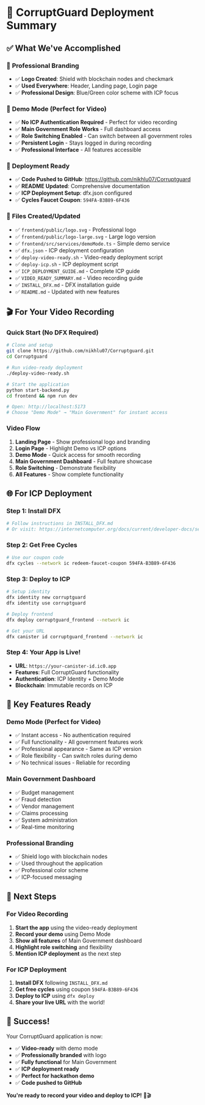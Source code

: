 # 🎉 CorruptGuard Deployment Summary

## ✅ What We've Accomplished

### 🎨 **Professional Branding**
- ✅ **Logo Created**: Shield with blockchain nodes and checkmark
- ✅ **Used Everywhere**: Header, Landing page, Login page
- ✅ **Professional Design**: Blue/Green color scheme with ICP focus

### 🔐 **Demo Mode (Perfect for Video)**
- ✅ **No ICP Authentication Required** - Perfect for video recording
- ✅ **Main Government Role Works** - Full dashboard access
- ✅ **Role Switching Enabled** - Can switch between all government roles
- ✅ **Persistent Login** - Stays logged in during recording
- ✅ **Professional Interface** - All features accessible

### 🚀 **Deployment Ready**
- ✅ **Code Pushed to GitHub**: https://github.com/nikhlu07/Corruptguard
- ✅ **README Updated**: Comprehensive documentation
- ✅ **ICP Deployment Setup**: dfx.json configured
- ✅ **Cycles Faucet Coupon**: `594FA-B3B89-6F436`

### 📁 **Files Created/Updated**
- ✅ `frontend/public/logo.svg` - Professional logo
- ✅ `frontend/public/logo-large.svg` - Large logo version
- ✅ `frontend/src/services/demoMode.ts` - Simple demo service
- ✅ `dfx.json` - ICP deployment configuration
- ✅ `deploy-video-ready.sh` - Video-ready deployment script
- ✅ `deploy-icp.sh` - ICP deployment script
- ✅ `ICP_DEPLOYMENT_GUIDE.md` - Complete ICP guide
- ✅ `VIDEO_READY_SUMMARY.md` - Video recording guide
- ✅ `INSTALL_DFX.md` - DFX installation guide
- ✅ `README.md` - Updated with new features

## 🎬 **For Your Video Recording**

### Quick Start (No DFX Required)
```bash
# Clone and setup
git clone https://github.com/nikhlu07/Corruptguard.git
cd Corruptguard

# Run video-ready deployment
./deploy-video-ready.sh

# Start the application
python start-backend.py
cd frontend && npm run dev

# Open: http://localhost:5173
# Choose "Demo Mode" → "Main Government" for instant access
```

### Video Flow
1. **Landing Page** - Show professional logo and branding
2. **Login Page** - Highlight Demo vs ICP options
3. **Demo Mode** - Quick access for smooth recording
4. **Main Government Dashboard** - Full feature showcase
5. **Role Switching** - Demonstrate flexibility
6. **All Features** - Show complete functionality

## 🌐 **For ICP Deployment**

### Step 1: Install DFX
```bash
# Follow instructions in INSTALL_DFX.md
# Or visit: https://internetcomputer.org/docs/current/developer-docs/setup/install/
```

### Step 2: Get Free Cycles
```bash
# Use our coupon code
dfx cycles --network ic redeem-faucet-coupon 594FA-B3B89-6F436
```

### Step 3: Deploy to ICP
```bash
# Setup identity
dfx identity new corruptguard
dfx identity use corruptguard

# Deploy frontend
dfx deploy corruptguard_frontend --network ic

# Get your URL
dfx canister id corruptguard_frontend --network ic
```

### Step 4: Your App is Live!
- **URL**: `https://your-canister-id.ic0.app`
- **Features**: Full CorruptGuard functionality
- **Authentication**: ICP Identity + Demo Mode
- **Blockchain**: Immutable records on ICP

## 🎯 **Key Features Ready**

### Demo Mode (Perfect for Video)
- ✅ Instant access - No authentication required
- ✅ Full functionality - All government features work
- ✅ Professional appearance - Same as ICP version
- ✅ Role flexibility - Can switch roles during demo
- ✅ No technical issues - Reliable for recording

### Main Government Dashboard
- ✅ Budget management
- ✅ Fraud detection
- ✅ Vendor management
- ✅ Claims processing
- ✅ System administration
- ✅ Real-time monitoring

### Professional Branding
- ✅ Shield logo with blockchain nodes
- ✅ Used throughout the application
- ✅ Professional color scheme
- ✅ ICP-focused messaging

## 🚀 **Next Steps**

### For Video Recording
1. **Start the app** using the video-ready deployment
2. **Record your demo** using Demo Mode
3. **Show all features** of Main Government dashboard
4. **Highlight role switching** and flexibility
5. **Mention ICP deployment** as the next step

### For ICP Deployment
1. **Install DFX** following `INSTALL_DFX.md`
2. **Get free cycles** using coupon `594FA-B3B89-6F436`
3. **Deploy to ICP** using `dfx deploy`
4. **Share your live URL** with the world!

## 🎉 **Success!**

Your CorruptGuard application is now:
- ✅ **Video-ready** with demo mode
- ✅ **Professionally branded** with logo
- ✅ **Fully functional** for Main Government
- ✅ **ICP deployment ready**
- ✅ **Perfect for hackathon demo**
- ✅ **Code pushed to GitHub**

**You're ready to record your video and deploy to ICP!** 🚀🎬
